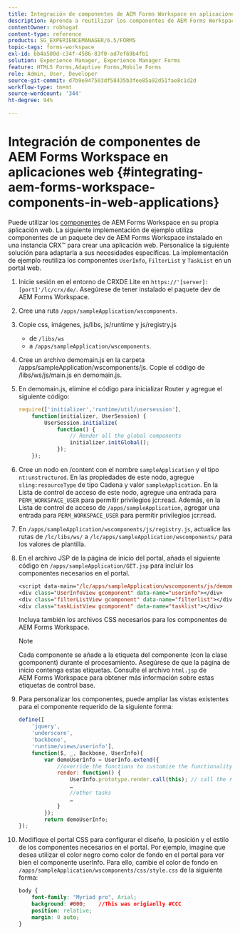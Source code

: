 ```yaml
---
title: Integración de componentes de AEM Forms Workspace en aplicaciones web
description: Aprenda a reutilizar los componentes de AEM Forms Workspace en sus propias aplicaciones web para utilizar la funcionalidad y proporcionar una integración más estrecha.
contentOwner: robhagat
content-type: reference
products: SG_EXPERIENCEMANAGER/6.5/FORMS
topic-tags: forms-workspace
exl-id: bb4a500d-c34f-4586-83f0-ad7ef69b4fb1
solution: Experience Manager, Experience Manager Forms
feature: HTML5 Forms,Adaptive Forms,Mobile Forms
role: Admin, User, Developer
source-git-commit: d7b9e947503df58435b3fee85a92d51fae8c1d2d
workflow-type: tm+mt
source-wordcount: '344'
ht-degree: 94%

---
```


# Integración de componentes de AEM Forms Workspace en aplicaciones web {#integrating-aem-forms-workspace-components-in-web-applications}

Puede utilizar los [componentes](/help/forms/using/description-reusable-components.md) de AEM Forms Workspace en su propia aplicación web. La siguiente implementación de ejemplo utiliza componentes de un paquete dev de AEM Forms Workspace instalado en una instancia CRX™ para crear una aplicación web. Personalice la siguiente solución para adaptarla a sus necesidades específicas. La implementación de ejemplo reutiliza los componentes `UserInfo`, `FilterList` y `TaskList` en un portal web.

1. Inicie sesión en el entorno de CRXDE Lite en `https://'[server]:[port]'/lc/crx/de/`. Asegúrese de tener instalado el paquete dev de AEM Forms Workspace.
1. Cree una ruta `/apps/sampleApplication/wscomponents`.
1. Copie css, imágenes, js/libs, js/runtime y js/registry.js

   * de `/libs/ws`
   * a `/apps/sampleApplication/wscomponents`.

1. Cree un archivo demomain.js en la carpeta /apps/sampleApplication/wscomponents/js. Copie el código de /libs/ws/js/main.js en demomain.js.
1. En demomain.js, elimine el código para inicializar Router y agregue el siguiente código:

   ```javascript
   require(['initializer','runtime/util/usersession'],
       function(initializer, UserSession) {
           UserSession.initialize(
               function() {
                   // Render all the global components
                   initializer.initGlobal();
               });
       });
   ```

1. Cree un nodo en /content con el nombre `sampleApplication` y el tipo `nt:unstructured`. En las propiedades de este nodo, agregue `sling:resourceType` de tipo Cadena y valor `sampleApplication`. En la Lista de control de acceso de este nodo, agregue una entrada para `PERM_WORKSPACE_USER` para permitir privilegios jcr:read. Además, en la Lista de control de acceso de `/apps/sampleApplication`, agregar una entrada para `PERM_WORKSPACE_USER` para permitir privilegios jcr:read.
1. En `/apps/sampleApplication/wscomponents/js/registry.js`, actualice las rutas de `/lc/libs/ws/` a `/lc/apps/sampleApplication/wscomponents/` para los valores de plantilla.
1. En el archivo JSP de la página de inicio del portal, añada el siguiente código en `/apps/sampleApplication/GET.jsp` para incluir los componentes necesarios en el portal.

   ```jsp
   <script data-main="/lc/apps/sampleApplication/wscomponents/js/demomain" src="/lc/apps/sampleApplication/wscomponents/js/libs/require/require.js"></script>
   <div class="UserInfoView gcomponent" data-name="userinfo"></div>
   <div class="filterListView gcomponent" data-name="filterlist"></div>
   <div class="taskListView gcomponent" data-name="tasklist"></div>
   ```

   Incluya también los archivos CSS necesarios para los componentes de AEM Forms Workspace.

   >[!NOTE]
   >
   >Cada componente se añade a la etiqueta del componente (con la clase gcomponent) durante el procesamiento. Asegúrese de que la página de inicio contenga estas etiquetas. Consulte el archivo `html.jsp` de AEM Forms Workspace para obtener más información sobre estas etiquetas de control base.

1. Para personalizar los componentes, puede ampliar las vistas existentes para el componente requerido de la siguiente forma:

   ```javascript
   define([
       'jquery',
       'underscore',
       'backbone',
       'runtime/views/userinfo'],
       function($, _, Backbone, UserInfo){
           var demoUserInfo = UserInfo.extend({
               //override the functions to customize the functionality
               render: function() {
                   UserInfo.prototype.render.call(this); // call the render function of the super class
                   …
                   //other tasks
                   …
               }
           });
           return demoUserInfo;
   });
   ```

1. Modifique el portal CSS para configurar el diseño, la posición y el estilo de los componentes necesarios en el portal. Por ejemplo, imagine que desea utilizar el color negro como color de fondo en el portal para ver bien el componente userInfo. Para ello, cambie el color de fondo en `/apps/sampleApplication/wscomponents/css/style.css` de la siguiente forma:

   ```css
   body {
       font-family: "Myriad pro", Arial;
       background: #000;    //This was origianlly #CCC
       position: relative;
       margin: 0 auto;
   }
   ```
